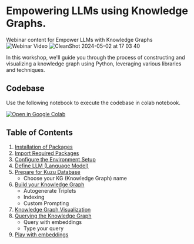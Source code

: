 # Empowering LLMs using Knowledge Graphs.
Webinar content for Empower LLMs with Knowledge Graphs
![Webinar Video](https://www.youtube.com/watch?v=5XTshvMd3Rk)
![CleanShot 2024-05-02 at 17 03 40](https://github.com/goodrahstar/rag_llm_kg/assets/5167126/eca5c35b-a39e-46f2-9949-734904313042)

In this workshop, we'll guide you through the process of constructing and visualizing a knowledge graph using Python, leveraging various libraries and techniques.

## Codebase
Use the following notebook to execute the codebase in colab notebook.

<a href="https://colab.research.google.com/github/goodrahstar/rag_llm_kg/blob/main/RAG with KG.ipynb" target="_parent">
  <img src="https://colab.research.google.com/assets/colab-badge.svg" alt="Open in Google Colab" title="Open in Colab">
</a>

## Table of Contents

1. [Installation of Packages](#installation)
2. [Import Required Packages](#import)
3. [Configure the Environment Setup](#environment)
4. [Define LLM (Language Model)](#llm)
5. [Prepare for Kuzu Database](#kuzu)
    - Choose your KG (Knowledge Graph) name
6. [Build your Knowledge Graph](#build)
    - Autogenerate Triplets
    - Indexing
    - Custom Prompting
7. [Knowledge Graph Visualization](#visualization)
8. [Querying the Knowledge Graph](#querying)
    - Query with embeddings
    - Type your query
9. [Play with embeddings](#emb)
  
   

